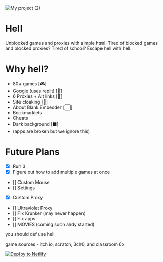 
![My project (2)](https://github.com/D3ch/hell/assets/106717421/9f1397a8-77e9-4fad-8c60-c45d54f91070)



# Hell
Unblocked games and proxies with simple html.
Tired of blocked games and blocked proxies? Tired of school? Escape hell with hell. 


# Why hell?

- 80+ games [🎮]
- Google (uses replit) [🔎]
- 6 Proxies + Alt links [🔎]
- Site cloaking [🙈]
- About Blank Embedder [⬜]
- Bookmarklets 
- Cheats
- Dark background [⬛]
- (apps are broken but we ignore this)

# Future Plans
- [x] Run 3
- [x] Figure out how to add multiple games at once
- [] Custom Mouse
- [] Settings
- [x] Custom Proxy
- [] Ultraviolet Proxy
- [] Fix Krunker (may never happen)
- [] Fix apps
- [] MOVIES (coming soon alrdy started)

you should def use hell

game sources - itch io, scratch, 3ch0, and classroom 6x


[![Deploy to Netlify](https://www.netlify.com/img/deploy/button.svg)](https://app.netlify.com/start/deploy?repository=https://github.com/d3ch/hell)

